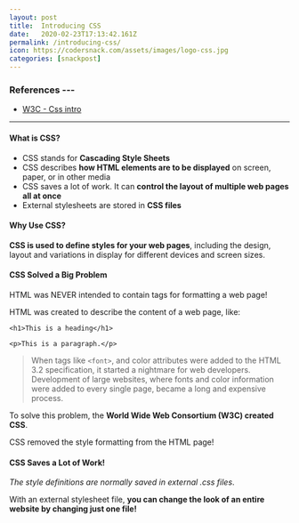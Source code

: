```yaml
---
layout: post
title:  Introducing CSS
date:   2020-02-23T17:13:42.161Z
permalink: /introducing-css/
icon: https://codersnack.com/assets/images/logo-css.jpg
categories: [snackpost]
---
```


### References ---

- [W3C - Css intro](https://www.w3schools.com/css/css_intro.asp)
---

#### What is CSS?
- CSS stands for **Cascading Style Sheets**
- CSS describes **how HTML elements are to be displayed** on screen, paper, or in other media
- CSS saves a lot of work. It can **control the layout of multiple web pages all at once**
- External stylesheets are stored in **CSS files**
  
#### Why Use CSS?
**CSS is used to define styles for your web pages**, including the design, layout and variations in display for different devices and screen sizes. 
  
#### CSS Solved a Big Problem
HTML was NEVER intended to contain tags for formatting a web page!

HTML was created to describe the content of a web page, like:

```
<h1>This is a heading</h1>

<p>This is a paragraph.</p>
```

> When tags like `<font>`, and color attributes were added to the HTML 3.2 specification, it started a nightmare for web developers. Development of large websites, where fonts and color information were added to every single page, became a long and expensive process.

To solve this problem, the **World Wide Web Consortium (W3C) created CSS**.

CSS removed the style formatting from the HTML page!
  
#### CSS Saves a Lot of Work!
*The style definitions are normally saved in external .css files*.

With an external stylesheet file, **you can change the look of an entire website by changing just one file!**

